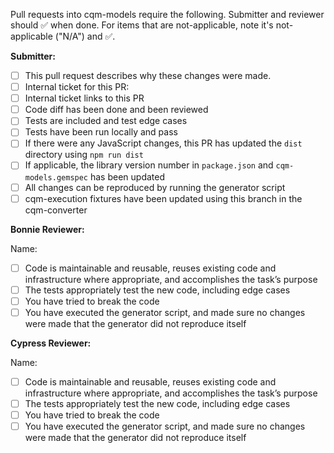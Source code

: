 Pull requests into cqm-models require the following. Submitter and reviewer should :white_check_mark: when done. For items that are not-applicable, note it's not-applicable ("N/A") and :white_check_mark:.

**Submitter:**
- [ ] This pull request describes why these changes were made.
- [ ] Internal ticket for this PR:
- [ ] Internal ticket links to this PR
- [ ] Code diff has been done and been reviewed
- [ ] Tests are included and test edge cases
- [ ] Tests have been run locally and pass
- [ ] If there were any JavaScript changes, this PR has updated the `dist` directory using `npm run dist`
- [ ] If applicable, the library version number in `package.json` and `cqm-models.gemspec` has been updated
- [ ] All changes can be reproduced by running the generator script
- [ ] cqm-execution fixtures have been updated using this branch in the cqm-converter

**Bonnie Reviewer:**

Name:
- [ ] Code is maintainable and reusable, reuses existing code and infrastructure where appropriate, and accomplishes the task’s purpose
- [ ] The tests appropriately test the new code, including edge cases
- [ ] You have tried to break the code
- [ ] You have executed the generator script, and made sure no changes were made that the generator did not reproduce itself

**Cypress Reviewer:**

Name:
- [ ] Code is maintainable and reusable, reuses existing code and infrastructure where appropriate, and accomplishes the task’s purpose
- [ ] The tests appropriately test the new code, including edge cases
- [ ] You have tried to break the code
- [ ] You have executed the generator script, and made sure no changes were made that the generator did not reproduce itself
